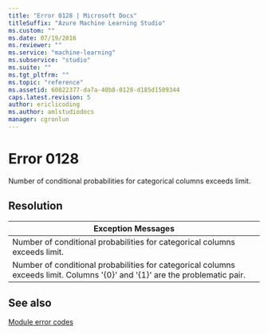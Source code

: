 ```yaml
---
title: "Error 0128 | Microsoft Docs"
titleSuffix: "Azure Machine Learning Studio"
ms.custom: ""
ms.date: 07/19/2016
ms.reviewer: ""
ms.service: "machine-learning"
ms.subservice: "studio"
ms.suite: ""
ms.tgt_pltfrm: ""
ms.topic: "reference"
ms.assetid: 60822377-da7a-40b8-0128-d185d1509344
caps.latest.revision: 5
author: ericlicoding
ms.author: amlstudiodocs
manager: cgronlun
---
```

# Error 0128  
 Number of conditional probabilities for categorical columns exceeds limit.  
  
## Resolution  
  
|Exception Messages|  
|------------------------|  
|Number of conditional probabilities for categorical columns exceeds limit.|  
|Number of conditional probabilities for categorical columns exceeds limit. Columns '{0}' and '{1}' are the problematic pair.|  
  
## See also  
 [Module error codes](../machine-learning-module-error-codes.md)
